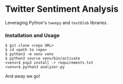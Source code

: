 # Twitter Sentiment Analysis

Leveraging Python's `tweepy` and `textblob` libraries.

### Installation and Usage
```
$ git clone <repo URL>
$ cd <path to repo>
$ python3 -m venv venv
$ python3 source venv/bin/activate
<venv>$ pip3 install -r requirements.txt
<venv>$ python3 analyzer.py
```

And away we go!